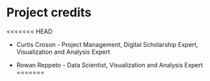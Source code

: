 # Project credits

<<<<<<< HEAD
* Curtis Croson - Project Management, Digital Scholarship Expert, Visualization and Analysis Expert

* Rowan Reppeto - Data Scientist, Visualization and Analysis Expert
=======